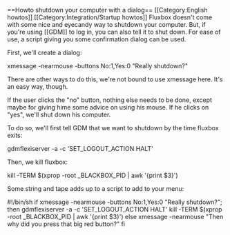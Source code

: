 ==Howto shutdown your computer with a dialog==
[[Category:English howtos]]
[[Category:Integration/Startup howtos]]
Fluxbox doesn't come with some nice and eyecandy way to shutdown your computer. But, if you're using [[GDM]] to log in, you can also tell it to shut down. For ease of use, a script giving you some confirmation dialog can be used.

First, we'll create a dialog:

  xmessage -nearmouse -buttons No:1,Yes:0 "Really shutdown?"

There are other ways to do this, we're not bound to use xmessage here. It's an easy way, though.

If the user clicks the "no" button, nothing else needs to be done, except maybe for giving hime some advice on using his mouse. If he clicks on "yes", we'll shut down his computer.

To do so, we'll first tell GDM that we want to shutdown by the time fluxbox exits:

  gdmflexiserver -a -c 'SET_LOGOUT_ACTION HALT'

Then, we kill fluxbox:

  kill -TERM $(xprop -root _BLACKBOX_PID | awk '{print $3}')

Some string and tape adds up to a script to add to your menu:

  #!/bin/sh
  if xmessage -nearmouse -buttons No:1,Yes:0 "Really shutdown?"; then
  	gdmflexiserver -a -c 'SET_LOGOUT_ACTION HALT'
  	kill -TERM $(xprop -root _BLACKBOX_PID | awk '{print $3}')
  else
  	xmessage -nearmouse "Then why did you press that big red button?"
  fi